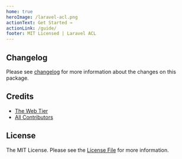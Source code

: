 ```yaml
---
home: true
heroImage: /laravel-acl.png
actionText: Get Started →
actionLink: /guide/
footer: MIT Licensed | Laravel ACL
---
```


## Changelog

Please see [changelog](https://github.com/mateusjunges/laravel-acl/blob/master/CHANGELOG.md) for more information about the changes on this package.

## Credits

- [The Web Tier](https://thewebtier.com/laravel/understanding-roles-permissions-laravel/)
- [All Contributors](https://github.com/mateusjunges/laravel-acl/graphs/contributors)

## License

The MIT License. Please see the [License File](https://github.com/mateusjunges/laravel-acl/blob/master/LICENSE) for more information.
